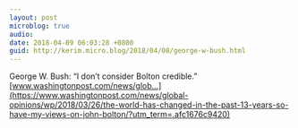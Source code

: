 ```yaml
---
layout: post
microblog: true
audio: 
date: 2018-04-09 06:03:28 +0800
guid: http://kerim.micro.blog/2018/04/08/george-w-bush.html
---
```

George W. Bush: “I don’t consider Bolton credible.” [www.washingtonpost.com/news/glob...](https://www.washingtonpost.com/news/global-opinions/wp/2018/03/26/the-world-has-changed-in-the-past-13-years-so-have-my-views-on-john-bolton/?utm_term=.afc1676c9420)
